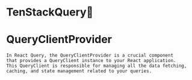 # TenStackQuery🌴

# QueryClientProvider
```
In React Query, the QueryClientProvider is a crucial component
that provides a QueryClient instance to your React application.
This QueryClient is responsible for managing all the data fetching,
caching, and state management related to your queries.
```
